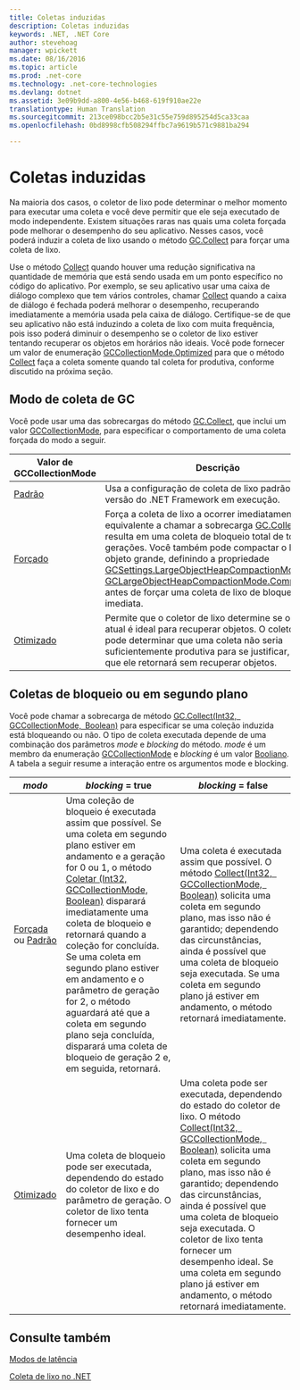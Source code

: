 ```yaml
---
title: Coletas induzidas
description: Coletas induzidas
keywords: .NET, .NET Core
author: stevehoag
manager: wpickett
ms.date: 08/16/2016
ms.topic: article
ms.prod: .net-core
ms.technology: .net-core-technologies
ms.devlang: dotnet
ms.assetid: 3e09b9dd-a800-4e56-b468-619f910ae22e
translationtype: Human Translation
ms.sourcegitcommit: 213ce098bcc2b5e31c55e759d895254d5ca33caa
ms.openlocfilehash: 0bd8998cfb508294ffbc7a9619b571c9881ba294

---
```


# <a name="induced-collections"></a>Coletas induzidas

Na maioria dos casos, o coletor de lixo pode determinar o melhor momento para executar uma coleta e você deve permitir que ele seja executado de modo independente. Existem situações raras nas quais uma coleta forçada pode melhorar o desempenho do seu aplicativo. Nesses casos, você poderá induzir a coleta de lixo usando o método [GC.Collect](xref:System.GC.Collect) para forçar uma coleta de lixo. 

Use o método [Collect](xref:System.GC.Collect) quando houver uma redução significativa na quantidade de memória que está sendo usada em um ponto específico no código do aplicativo. Por exemplo, se seu aplicativo usar uma caixa de diálogo complexo que tem vários controles, chamar [Collect](xref:System.GC.Collect) quando a caixa de diálogo é fechada poderá melhorar o desempenho, recuperando imediatamente a memória usada pela caixa de diálogo. Certifique-se de que seu aplicativo não está induzindo a coleta de lixo com muita frequência, pois isso poderá diminuir o desempenho se o coletor de lixo estiver tentando recuperar os objetos em horários não ideais. Você pode fornecer um valor de enumeração [GCCollectionMode.Optimized](xref:System.GCCollectionMode.Optimized) para que o método [Collect](xref:System.GC.Collect) faça a coleta somente quando tal coleta for produtiva, conforme discutido na próxima seção.

## <a name="gc-collection-mode"></a>Modo de coleta de GC

Você pode usar uma das sobrecargas do método [GC.Collect](xref:System.GC.Collect), que inclui um valor [GCCollectionMode](xref:System.GCCollectionMode), para especificar o comportamento de uma coleta forçada do modo a seguir.

Valor de GCCollectionMode | Descrição
---------------------- | ----------- 
[Padrão](xref:System.GCCollectionMode.Default) | Usa a configuração de coleta de lixo padrão para a versão do .NET Framework em execução.
[Forçado](xref:System.GCCollectionMode.Forced) | Força a coleta de lixo a ocorrer imediatamente. Isso é equivalente a chamar a sobrecarga [GC.Collect()](xref:System.GC.Collect). Isso resulta em uma coleta de bloqueio total de todas as gerações. Você também pode compactar o heap de objeto grande, definindo a propriedade [GCSettings.LargeObjectHeapCompactionMode](xref:System.Runtime.GCSettings.LargeObjectHeapCompactionMode) como [GCLargeObjectHeapCompactionMode.CompactOnce](xref:System.Runtime.GCLargeObjectHeapCompactionMode.CompactOnce) antes de forçar uma coleta de lixo de bloqueio total imediata. 
[Otimizado](xref:System.GCCollectionMode.Optimized) | Permite que o coletor de lixo determine se o horário atual é ideal para recuperar objetos. O coletor de lixo pode determinar que uma coleta não seria suficientemente produtiva para se justificar, caso em que ele retornará sem recuperar objetos.
 
## <a name="background-or-blocking-collections"></a>Coletas de bloqueio ou em segundo plano

Você pode chamar a sobrecarga de método [GC.Collect(Int32, GCCollectionMode, Boolean)](xref:System.GC.Collect(System.Int32,System.GCCollectionMode,System.Boolean)) para especificar se uma coleção induzida está bloqueando ou não. O tipo de coleta executada depende de uma combinação dos parâmetros *mode* e *blocking* do método. *mode* é um membro da enumeração [GCCollectionMode](xref:System.GCCollectionMode) e *blocking* é um valor [Booliano](xref:System.Boolean). A tabela a seguir resume a interação entre os argumentos mode e blocking. 

*modo* | *blocking* = true | *blocking* = false
------ | ----------------- | ------------------
[Forçada](xref:System.GCCollectionMode.Forced) ou [Padrão](xref:System.GCCollectionMode.Default) | Uma coleção de bloqueio é executada assim que possível. Se uma coleta em segundo plano estiver em andamento e a geração for 0 ou 1, o método [Coletar (Int32, GCCollectionMode, Boolean)](xref:System.GC.Collect(System.Int32,System.GCCollectionMode,System.Boolean)) disparará imediatamente uma coleta de bloqueio e retornará quando a coleção for concluída. Se uma coleta em segundo plano estiver em andamento e o parâmetro de geração for 2, o método aguardará até que a coleta em segundo plano seja concluída, disparará uma coleta de bloqueio de geração 2 e, em seguida, retornará. | Uma coleta é executada assim que possível. O método [Collect(Int32, GCCollectionMode, Boolean)](xref:System.GC.Collect(System.Int32,System.GCCollectionMode,System.Boolean)) solicita uma coleta em segundo plano, mas isso não é garantido; dependendo das circunstâncias, ainda é possível que uma coleta de bloqueio seja executada. Se uma coleta em segundo plano já estiver em andamento, o método retornará imediatamente. 
[Otimizado](xref:System.GCCollectionMode.Optimized) | Uma coleta de bloqueio pode ser executada, dependendo do estado do coletor de lixo e do parâmetro de geração. O coletor de lixo tenta fornecer um desempenho ideal. | Uma coleta pode ser executada, dependendo do estado do coletor de lixo. O método [Collect(Int32, GCCollectionMode, Boolean)](xref:System.GC.Collect(System.Int32,System.GCCollectionMode,System.Boolean)) solicita uma coleta em segundo plano, mas isso não é garantido; dependendo das circunstâncias, ainda é possível que uma coleta de bloqueio seja executada. O coletor de lixo tenta fornecer um desempenho ideal. Se uma coleta em segundo plano já estiver em andamento, o método retornará imediatamente. 
 
## <a name="see-also"></a>Consulte também

[Modos de latência](latency.md)

[Coleta de lixo no .NET](index.md)



<!--HONumber=Nov16_HO4-->


